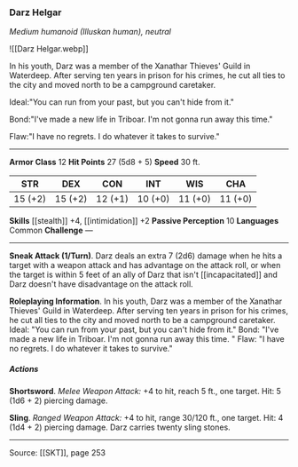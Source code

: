 ### Darz Helgar
_Medium humanoid (Illuskan human), neutral_

![[Darz Helgar.webp]]

In his youth, Darz was a member of the Xanathar Thieves' Guild in Waterdeep. After serving ten years in prison for his crimes, he cut all ties to the city and moved north to be a campground caretaker.

Ideal:"You can run from your past, but you can't hide from it."

Bond:"I've made a new life in Triboar. I'm not gonna run away this time."

Flaw:"I have no regrets. I do whatever it takes to survive."






---

**Armor Class** 12
**Hit Points** 27 (5d8 + 5)
**Speed** 30 ft.

| STR     | DEX     | CON     | INT     | WIS     | CHA     |
|---------|---------|---------|---------|---------|---------|
| 15 (+2) | 15 (+2) | 12 (+1) | 10 (+0) | 11 (+0) | 11 (+0) |

**Skills** [[stealth]] +4, [[intimidation]] +2
**Passive Perception** 10
**Languages** Common
**Challenge** —

---

**Sneak Attack (1/Turn)**. Darz deals an extra 7 (2d6) damage when he hits a target with a weapon attack and has advantage on the attack roll, or when the target is within 5 feet of an ally of Darz that isn't [[incapacitated]] and Darz doesn't have disadvantage on the attack roll.

**Roleplaying Information**. In his youth, Darz was a member of the Xanathar Thieves' Guild in Waterdeep. After serving ten years in prison for his crimes, he cut all ties to the city and moved north to be a campground caretaker. Ideal: "You can run from your past, but you can't hide from it." Bond: "I've made a new life in Triboar. I'm not gonna run away this time. " Flaw: "I have no regrets. I do whatever it takes to survive."

##### Actions
**Shortsword**. _Melee Weapon Attack:_ +4 to hit, reach 5 ft., one target. Hit: 5 (1d6 + 2) piercing damage.

**Sling**. _Ranged Weapon Attack:_ +4 to hit, range 30/120 ft., one target. Hit: 4 (1d4 + 2) piercing damage. Darz carries twenty sling stones.


---

Source: [[SKT]], page 253